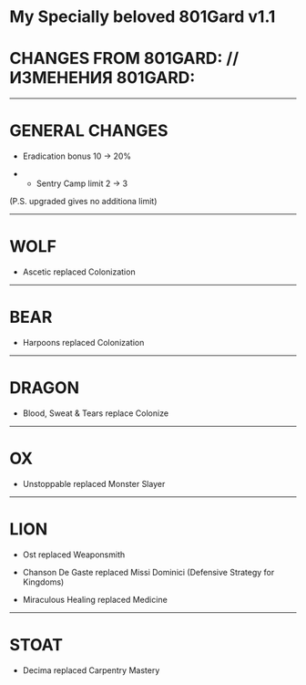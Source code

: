 # My Specially beloved 801Gard v1.1

# CHANGES FROM 801GARD: // ИЗМЕНЕНИЯ 801GARD:

----------------------------------------------------------------
# GENERAL CHANGES

- Eradication bonus 10 -> 20%

- - Sentry Camp limit 2 -> 3

(P.S. upgraded gives no additiona limit)

----------------------------------------------------------------
# WOLF

- Ascetic replaced Colonization

----------------------------------------------------------------
# BEAR

- Harpoons replaced Colonization

----------------------------------------------------------------
# DRAGON

- Blood, Sweat & Tears replace Colonize

----------------------------------------------------------------
# OX

- Unstoppable replaced Monster Slayer

----------------------------------------------------------------
# LION

- Ost replaced Weaponsmith

- Chanson De Gaste replaced Missi Dominici (Defensive Strategy for Kingdoms)

- Miraculous Healing replaced Medicine

----------------------------------------------------------------
# STOAT

- Decima replaced Carpentry Mastery

